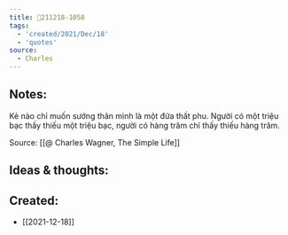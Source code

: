 ```yaml
---
title: 💬211218-1058
tags:
  - 'created/2021/Dec/18'
  - 'quotes'
source:
  - Charles
---
```


## Notes:
Kẻ nào chỉ muốn sướng thân mình là một đứa thất phu. Người có một triệu bạc thấy thiếu một triệu bạc, người có hàng trăm chỉ thấy thiếu hàng trăm.

Source: [[@ Charles Wagner, The Simple Life]]

## Ideas & thoughts:

## Created:
- [[2021-12-18]]
